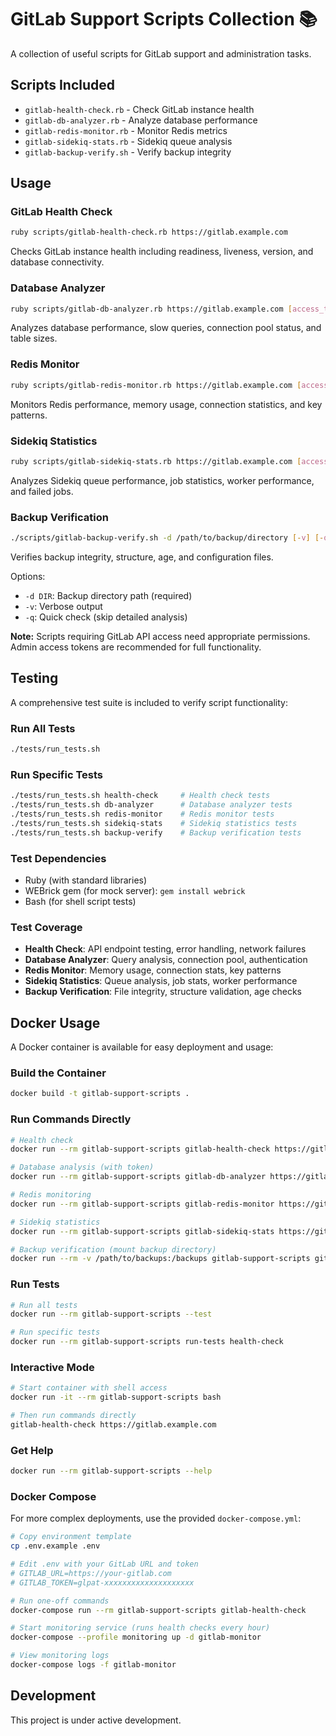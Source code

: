 # GitLab Support Scripts Collection 📚

A collection of useful scripts for GitLab support and administration tasks.

## Scripts Included
- `gitlab-health-check.rb` - Check GitLab instance health
- `gitlab-db-analyzer.rb` - Analyze database performance
- `gitlab-redis-monitor.rb` - Monitor Redis metrics
- `gitlab-sidekiq-stats.rb` - Sidekiq queue analysis
- `gitlab-backup-verify.sh` - Verify backup integrity

## Usage

### GitLab Health Check
```bash
ruby scripts/gitlab-health-check.rb https://gitlab.example.com
```
Checks GitLab instance health including readiness, liveness, version, and database connectivity.

### Database Analyzer
```bash
ruby scripts/gitlab-db-analyzer.rb https://gitlab.example.com [access_token]
```
Analyzes database performance, slow queries, connection pool status, and table sizes.

### Redis Monitor
```bash
ruby scripts/gitlab-redis-monitor.rb https://gitlab.example.com [access_token]
```
Monitors Redis performance, memory usage, connection statistics, and key patterns.

### Sidekiq Statistics
```bash
ruby scripts/gitlab-sidekiq-stats.rb https://gitlab.example.com [access_token]
```
Analyzes Sidekiq queue performance, job statistics, worker performance, and failed jobs.

### Backup Verification
```bash
./scripts/gitlab-backup-verify.sh -d /path/to/backup/directory [-v] [-q]
```
Verifies backup integrity, structure, age, and configuration files.

Options:
- `-d DIR`: Backup directory path (required)
- `-v`: Verbose output
- `-q`: Quick check (skip detailed analysis)

**Note:** Scripts requiring GitLab API access need appropriate permissions. Admin access tokens are recommended for full functionality.

## Testing

A comprehensive test suite is included to verify script functionality:

### Run All Tests
```bash
./tests/run_tests.sh
```

### Run Specific Tests
```bash
./tests/run_tests.sh health-check     # Health check tests
./tests/run_tests.sh db-analyzer      # Database analyzer tests
./tests/run_tests.sh redis-monitor    # Redis monitor tests
./tests/run_tests.sh sidekiq-stats    # Sidekiq statistics tests
./tests/run_tests.sh backup-verify    # Backup verification tests
```

### Test Dependencies
- Ruby (with standard libraries)
- WEBrick gem (for mock server): `gem install webrick`
- Bash (for shell script tests)

### Test Coverage
- **Health Check**: API endpoint testing, error handling, network failures
- **Database Analyzer**: Query analysis, connection pool, authentication
- **Redis Monitor**: Memory usage, connection stats, key patterns
- **Sidekiq Statistics**: Queue analysis, job stats, worker performance
- **Backup Verification**: File integrity, structure validation, age checks

## Docker Usage

A Docker container is available for easy deployment and usage:

### Build the Container
```bash
docker build -t gitlab-support-scripts .
```

### Run Commands Directly
```bash
# Health check
docker run --rm gitlab-support-scripts gitlab-health-check https://gitlab.example.com

# Database analysis (with token)
docker run --rm gitlab-support-scripts gitlab-db-analyzer https://gitlab.example.com glpat-xxxxxxxxxxxxxxxxxxxx

# Redis monitoring
docker run --rm gitlab-support-scripts gitlab-redis-monitor https://gitlab.example.com glpat-xxxxxxxxxxxxxxxxxxxx

# Sidekiq statistics
docker run --rm gitlab-support-scripts gitlab-sidekiq-stats https://gitlab.example.com glpat-xxxxxxxxxxxxxxxxxxxx

# Backup verification (mount backup directory)
docker run --rm -v /path/to/backups:/backups gitlab-support-scripts gitlab-backup-verify -d /backups -v
```

### Run Tests
```bash
# Run all tests
docker run --rm gitlab-support-scripts --test

# Run specific tests
docker run --rm gitlab-support-scripts run-tests health-check
```

### Interactive Mode
```bash
# Start container with shell access
docker run -it --rm gitlab-support-scripts bash

# Then run commands directly
gitlab-health-check https://gitlab.example.com
```

### Get Help
```bash
docker run --rm gitlab-support-scripts --help
```

### Docker Compose

For more complex deployments, use the provided `docker-compose.yml`:

```bash
# Copy environment template
cp .env.example .env

# Edit .env with your GitLab URL and token
# GITLAB_URL=https://your-gitlab.com
# GITLAB_TOKEN=glpat-xxxxxxxxxxxxxxxxxxxx

# Run one-off commands
docker-compose run --rm gitlab-support-scripts gitlab-health-check

# Start monitoring service (runs health checks every hour)
docker-compose --profile monitoring up -d gitlab-monitor

# View monitoring logs
docker-compose logs -f gitlab-monitor
```

## Development
This project is under active development.
